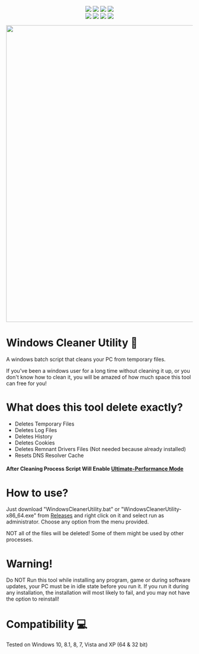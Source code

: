 <p align= "center">
  <img src="https://img.shields.io/github/languages/top/Chainski/WindowsCleanerUtility?color=red">
   <img src="https://img.shields.io/github/stars/Chainski/WindowsCleanerUtility?style=flat&color=red">
   <img src="https://img.shields.io/github/forks/Chainski/WindowsCleanerUtility?style=flat&color=red">
   <img src="https://img.shields.io/github/issues/Chainski/WindowsCleanerUtility?style=flat&color=red">
  <br>
   <img src="https://img.shields.io/github/license/Chainski/WindowsCleanerUtility?color=red">
   <img src="https://img.shields.io/github/contributors/Chainski/WindowsCleanerUtility?color=red">
    <img src="https://hits.sh/github.com/Chainski/WindowsCleanerUtility.svg?label=views&color=red">
    <img src="https://img.shields.io/github/downloads/Chainski/WindowsCleanerUtility/total?color=red">
   <br>
</p>

<p align="center">
<img src="https://user-images.githubusercontent.com/96607632/184447495-532d549f-13cf-4764-b50a-f8d32ad56330.png", width="800", height="800">
</p>

# Windows Cleaner Utility 🧹

A windows batch script that cleans your PC from temporary files.

If you've been a windows user for a long time without cleaning it up, or you don't know how to clean it, 
you will be amazed of how much space this tool can free for you!

# What does this tool delete exactly? 

- Deletes Temporary Files
- Deletes Log Files
- Deletes History
- Deletes Cookies
- Deletes Remnant Drivers Files (Not needed because already installed)
- Resets DNS Resolver Cache

#### After Cleaning Process Script Will Enable [Ultimate-Performance Mode](https://chinotechtips.blogspot.com/2022/01/how-to-enable-ultimate-performance-mode.html)


# How to use? 

Just download "WindowsCleanerUtility.bat" or "WindowsCleanerUtility-x86_64.exe" from [Releases](https://github.com/Chainski/WindowsCleanerUtility/releases) 
and right click on it and select run as administrator.
Choose any option from the menu provided.

NOT all of the files will be deleted! Some of them might be used by other processes. 

# Warning! 

Do NOT Run this tool while installing any program, game or during software updates, your PC must be in idle state before you run it. 
If you run it during any installation, the installation will most likely to fail, and you may not have the option to reinstall!


# Compatibility 💻

Tested on Windows 10, 8.1, 8, 7, Vista and XP (64 & 32 bit)



